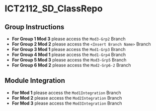 # ICT2112_SD_ClassRepo

## Group Instructions

- **For Group 1 Mod 3** please access the `Mod3-Grp2` Branch
- **For Group 2 Mod 2** please access the `<Insert Branch Name>` Branch
- **For Group 3 Mod 1** please access the `Mod1-Grp3` Branch
- **For Group 4 Mod 1** please access the `Mod1-Grp4` Branch
- **For Group 5 Mod 3** please access the `Mod3-Grp5` Branch
- **For Group 6 Mod 2** please access the `Mod2-Grp6-2` Branch

## Module Integration

- **For Mod 1** please access the `Mod1Integration` Branch
- **For Mod 2** please access the `Mod2Integration` Branch
- **For Mod 3** please access the `Mod3Integration` Branch
